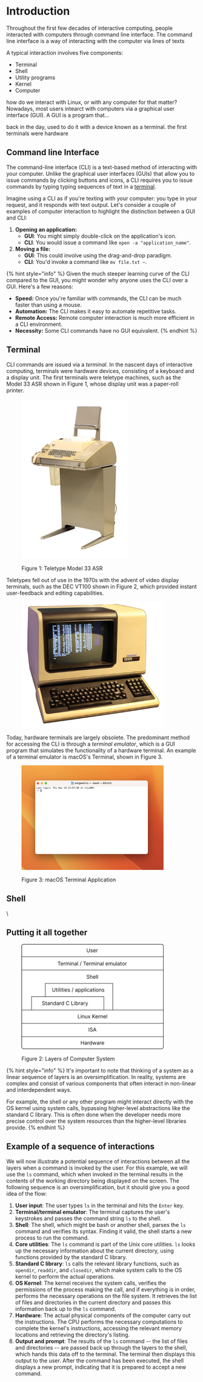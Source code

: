 # Introduction

Throughout the first few decades of interactive computing, people interacted with computers through command line interface. The command line interface is a way of interacting with the computer via lines of texts&#x20;

A typical interaction involves five components:

* Terminal
* Shell
* Utility programs
* Kernel
* Computer

how do we interact with Linux, or with any computer for that matter? Nowadays, most users intearct with computers via a graphical user interface (GUI). A GUI is a program that...

back in the day, used to do it with a device known  as a terminal. the first terminals were hardware&#x20;

## Command line Interface

The command-line interface (CLI) is a text-based method of interacting with your computer. Unlike the graphical user interfaces (GUIs) that allow you to issue commands by clicking buttons and icons, a CLI requires you to issue commands by typing typing sequences of text in a [terminal](broken-reference).&#x20;

Imagine using a CLI as if you're texting with your computer: you type in your request, and it responds  with text output. Let's consider a couple of examples of computer interaction to highlight the distinction between a GUI and CLI:

1. **Opening an application:**
   * **GUI**: You might simply double-click on the application's icon.
   * **CLI**: You would issue a command like `open -a "application_name"`.
2. **Moving a file:**
   * **GUI**: This could involve using the drag-and-drop paradigm.
   * **CLI**: You'd invoke a command like `mv file.txt ~`.

{% hint style="info" %}
Given the much steeper learning curve of the CLI compared to the GUI, you might wonder why anyone uses the CLI over a GUI. Here's a few reasons:

* **Speed:** Once you're familiar with commands, the CLI can be much faster than using a mouse.
* **Automation:** The CLI makes it easy to automate repetitive tasks.
* **Remote Access:** Remote computer interaction is much more efficient in a CLI environment.&#x20;
* **Necessity:** Some CLI commands have no GUI equivalent.
{% endhint %}

## Terminal

CLI commands are issued via a _terminal_. In the nascent days of interactive computing, terminals were hardware devices, consisting of a keyboard and a display unit. The first terminals were teletype machines, such as the Model 33 ASR shown in Figure 1, whose display unit was a paper-roll printer.

<figure><img src="../../.gitbook/assets/560px-Teletype-IMG_7287.jpg" alt="" width="280"><figcaption><p>Figure 1: Teletype Model 33 ASR</p></figcaption></figure>

Teletypes fell out of use in the 1970s with the advent of video display terminals, such as the DEC VT100 shown in Figure 2, which provided instant user-feedback and editing capabilities.&#x20;

<figure><img src="../../.gitbook/assets/1200px-DEC_VT100_terminal_transparent.png" alt="" width="375"><figcaption></figcaption></figure>

Today, hardware terminals are largely obsolete. The predominant method for accessing the CLI is through a _terminal emulator_, which is a GUI program that simulates the functionality of a hardware terminal. An example of a terminal emulator is macOS's Terminal, shown in Figure 3.&#x20;

<figure><img src="../../.gitbook/assets/Screenshot 2023-05-19 at 5.46.26 PM.png" alt="" width="375"><figcaption><p>Figure 3: macOS Terminal Application</p></figcaption></figure>



## Shell

\






























## Putting it all together





<figure><img src="../../.gitbook/assets/image (1).png" alt="" width="375"><figcaption><p>Figure 2: Layers of Computer System</p></figcaption></figure>

{% hint style="info" %}
It's important to note that thinking of a system as a linear sequence of layers is an oversimplification. In reality, systems are complex and consist of various components that often interact in non-linear and interdependent ways.

For example, the shell or any other program might interact directly with the OS kernel using system calls, bypassing higher-level abstractions like the standard C library. This is often done when the developer needs more precise control over the system resources than the higher-level libraries provide.
{% endhint %}

## Example of a sequence of interactions&#x20;

We will now illustrate a potential sequence of interactions between all the layers when a command is invoked by the user. For this example, we will use the `ls` command, which when invoked in the terminal results in the contents of the working directory being displayed on the screen. The following sequence is an oversimplification, but it should give you a good idea of the flow:

1. **User input**: The user types `ls` in the terminal and hits the `Enter` key.
2. **Terminal/terminal emulator**: The terminal captures the user's keystrokes and passes the command string `ls` to the shell.&#x20;
3. **Shell**: The shell, which might be bash or another shell, parses the `ls` command and verifies its syntax. Finding it valid, the shell starts a new process to run the command.
4. **Core utilities**: The `ls` command is part of the Unix core utilities. `ls` looks up the necessary information about the current directory, using functions provided by the standard C library.
5. **Standard C library**: `ls` calls the relevant library functions, such as `opendir`, `readdir`, and `closedir`, which make system calls to the OS kernel to perform the actual operations.
6. **OS Kernel**: The kernel receives the system calls, verifies the permissions of the process making the call, and if everything is in order, performs the necessary operations on the file system. It retrieves the list of files and directories in the current directory and passes this information back up to the `ls` command.
7. **Hardware**: The actual physical components of the computer carry out the instructions. The CPU performs the necessary computations to complete the kernel's instructions, accessing the relevant memory locations and retrieving the directory's listing.
8. **Output and prompt**: The results of the `ls` command -- the list of files and directories -- are passed back up through the layers to the shell, which hands this data off to the terminal. The terminal then displays this output to the user. After the command has been executed, the shell displays a new prompt, indicating that it is prepared to accept a new command.
